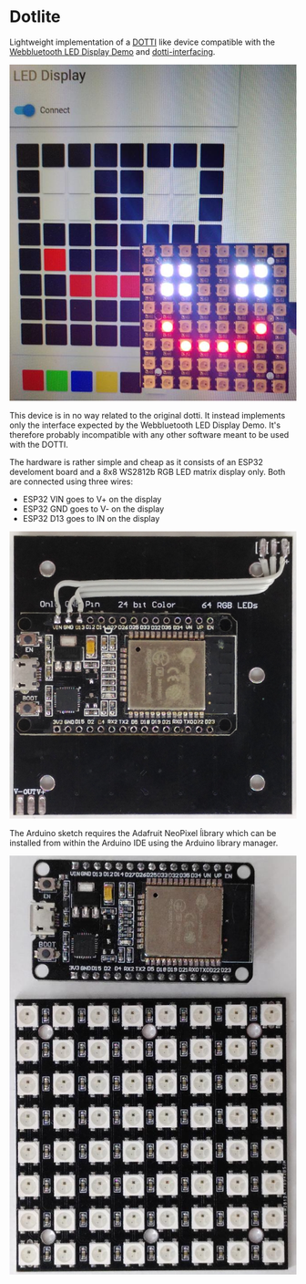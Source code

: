 # Dotlite

Lightweight implementation of a
[DOTTI](https://www.wittidesign.com/products/dotti-one) like device
compatible with the [Webbluetooth LED Display
Demo](https://github.com/WebBluetoothCG/demos/tree/gh-pages/bluetooth-led-display) and [dotti-interfacing](https://github.com/MartyMacGyver/dotti-interfacing).

![dotlite in browser](browser.jpg)

This device is in no way related to the original dotti. It instead
implements only the interface expected by the Webbluetooth LED Display
Demo. It's therefore probably incompatible with any other software meant
to be used with the DOTTI.

The hardware is rather simple and cheap as it consists of an
ESP32 develoment board and a 8x8 WS2812b RGB LED matrix display only. Both
are connected using three wires:

  * ESP32 VIN goes to V+ on the display
  * ESP32 GND goes to V- on the display
  * ESP32 D13 goes to IN on the display

![rear view](rear.jpg)

The Arduino sketch requires the Adafruit NeoPixel ĺibrary which can be
installed from within the Arduino IDE using the Arduino library manager.

![parts](parts.jpg)
